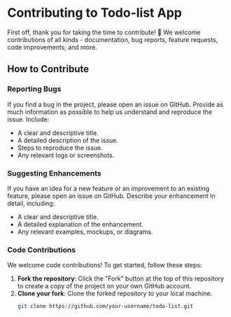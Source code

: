 # Contributing to Todo-list App

First off, thank you for taking the time to contribute! :tada: We welcome contributions of all kinds - documentation, bug reports, feature requests, code improvements, and more.

## How to Contribute

### Reporting Bugs

If you find a bug in the project, please open an issue on GitHub. Provide as much information as possible to help us understand and reproduce the issue. Include:
- A clear and descriptive title.
- A detailed description of the issue.
- Steps to reproduce the issue.
- Any relevant logs or screenshots.

### Suggesting Enhancements

If you have an idea for a new feature or an improvement to an existing feature, please open an issue on GitHub. Describe your enhancement in detail, including:
- A clear and descriptive title.
- A detailed explanation of the enhancement.
- Any relevant examples, mockups, or diagrams.

### Code Contributions

We welcome code contributions! To get started, follow these steps:

1. **Fork the repository**: Click the "Fork" button at the top of this repository to create a copy of the project on your own GitHub account.
2. **Clone your fork**: Clone the forked repository to your local machine.
   ```bash
   git clone https://github.com/your-username/todo-list.git
